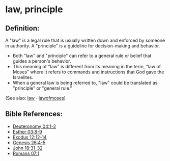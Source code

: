 # law, principle #

## Definition: ##

A "law" is a legal rule that is usually written down and enforced by someone in authority. A "principle" is a guideline for decision-making and behavior.

* Both "law" and "principle" can refer to a general rule or belief that guides a person's behavior.
* This meaning of "law" is different from its meaning in the term, "law of Moses" where it refers to commands and instructions that God gave the Israelites.
* When a general law is being referred to, "law" could be translated as "principle" or "general rule."

(See also: [law](../other/law.md) **·** [lawofmoses](../kt/lawofmoses.md))

## Bible References: ##

* [Deuteronomy 04:1-2](https://door43.org/en/bible/notes/deu/04/01)
* [Esther 03:8-9](https://door43.org/en/bible/notes/est/03/08)
* [Exodus 12:12-14](https://door43.org/en/bible/notes/exo/12/12)
* [Genesis 26:4-5](https://door43.org/en/bible/notes/gen/26/04)
* [John 18:31-32](https://door43.org/en/bible/notes/jhn/18/31)
* [Romans 07:1](https://door43.org/en/bible/notes/rom/07/01)

